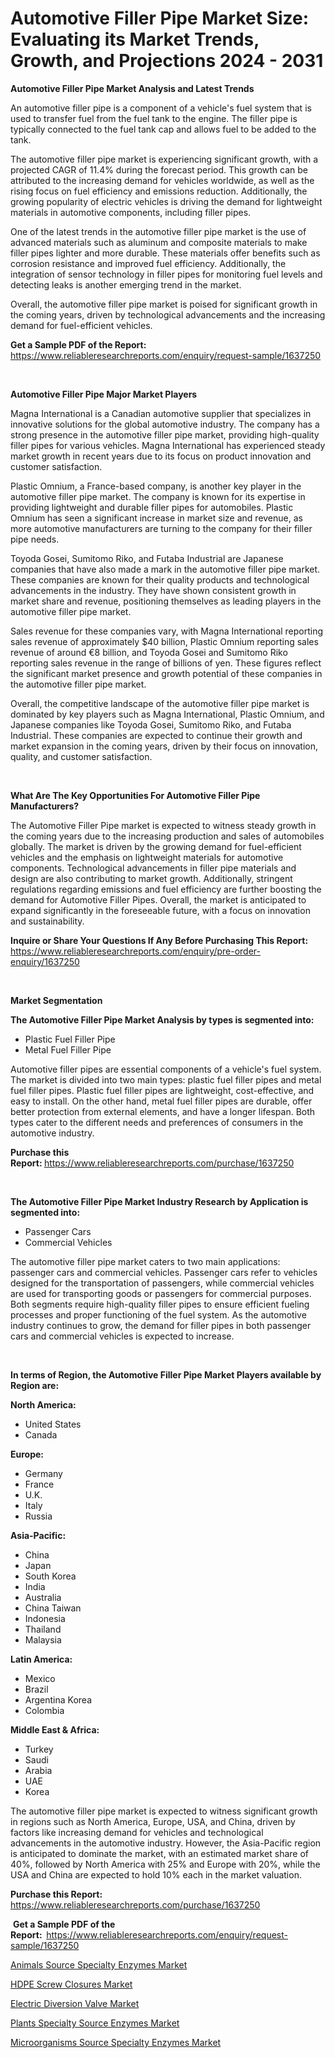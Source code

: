 <p><h1>Automotive Filler Pipe Market Size: Evaluating its Market Trends, Growth, and Projections 2024 - 2031</h1></p><p><strong>Automotive Filler Pipe Market Analysis and Latest Trends</strong></p>
<p><p>An automotive filler pipe is a component of a vehicle's fuel system that is used to transfer fuel from the fuel tank to the engine. The filler pipe is typically connected to the fuel tank cap and allows fuel to be added to the tank.</p><p>The automotive filler pipe market is experiencing significant growth, with a projected CAGR of 11.4% during the forecast period. This growth can be attributed to the increasing demand for vehicles worldwide, as well as the rising focus on fuel efficiency and emissions reduction. Additionally, the growing popularity of electric vehicles is driving the demand for lightweight materials in automotive components, including filler pipes.</p><p>One of the latest trends in the automotive filler pipe market is the use of advanced materials such as aluminum and composite materials to make filler pipes lighter and more durable. These materials offer benefits such as corrosion resistance and improved fuel efficiency. Additionally, the integration of sensor technology in filler pipes for monitoring fuel levels and detecting leaks is another emerging trend in the market.</p><p>Overall, the automotive filler pipe market is poised for significant growth in the coming years, driven by technological advancements and the increasing demand for fuel-efficient vehicles.</p></p>
<p><strong>Get a Sample PDF of the Report:&nbsp;</strong> <a href="https://www.reliableresearchreports.com/enquiry/request-sample/1637250">https://www.reliableresearchreports.com/enquiry/request-sample/1637250</a></p>
<p>&nbsp;</p>
<p><strong>Automotive Filler Pipe Major Market Players</strong></p>
<p><p>Magna International is a Canadian automotive supplier that specializes in innovative solutions for the global automotive industry. The company has a strong presence in the automotive filler pipe market, providing high-quality filler pipes for various vehicles. Magna International has experienced steady market growth in recent years due to its focus on product innovation and customer satisfaction.</p><p>Plastic Omnium, a France-based company, is another key player in the automotive filler pipe market. The company is known for its expertise in providing lightweight and durable filler pipes for automobiles. Plastic Omnium has seen a significant increase in market size and revenue, as more automotive manufacturers are turning to the company for their filler pipe needs.</p><p>Toyoda Gosei, Sumitomo Riko, and Futaba Industrial are Japanese companies that have also made a mark in the automotive filler pipe market. These companies are known for their quality products and technological advancements in the industry. They have shown consistent growth in market share and revenue, positioning themselves as leading players in the automotive filler pipe market.</p><p>Sales revenue for these companies vary, with Magna International reporting sales revenue of approximately $40 billion, Plastic Omnium reporting sales revenue of around €8 billion, and Toyoda Gosei and Sumitomo Riko reporting sales revenue in the range of billions of yen. These figures reflect the significant market presence and growth potential of these companies in the automotive filler pipe market.</p><p>Overall, the competitive landscape of the automotive filler pipe market is dominated by key players such as Magna International, Plastic Omnium, and Japanese companies like Toyoda Gosei, Sumitomo Riko, and Futaba Industrial. These companies are expected to continue their growth and market expansion in the coming years, driven by their focus on innovation, quality, and customer satisfaction.</p></p>
<p>&nbsp;</p>
<p><strong>What Are The Key Opportunities For Automotive Filler Pipe Manufacturers?</strong></p>
<p><p>The Automotive Filler Pipe market is expected to witness steady growth in the coming years due to the increasing production and sales of automobiles globally. The market is driven by the growing demand for fuel-efficient vehicles and the emphasis on lightweight materials for automotive components. Technological advancements in filler pipe materials and design are also contributing to market growth. Additionally, stringent regulations regarding emissions and fuel efficiency are further boosting the demand for Automotive Filler Pipes. Overall, the market is anticipated to expand significantly in the foreseeable future, with a focus on innovation and sustainability.</p></p>
<p><strong>Inquire or Share Your Questions If Any Before Purchasing This Report:</strong> <a href="https://www.reliableresearchreports.com/enquiry/pre-order-enquiry/1637250">https://www.reliableresearchreports.com/enquiry/pre-order-enquiry/1637250</a></p>
<p>&nbsp;</p>
<p><strong>Market Segmentation</strong></p>
<p><strong>The Automotive Filler Pipe Market Analysis by types is segmented into:</strong></p>
<p><ul><li>Plastic Fuel Filler Pipe</li><li>Metal Fuel Filler Pipe</li></ul></p>
<p><p>Automotive filler pipes are essential components of a vehicle's fuel system. The market is divided into two main types: plastic fuel filler pipes and metal fuel filler pipes. Plastic fuel filler pipes are lightweight, cost-effective, and easy to install. On the other hand, metal fuel filler pipes are durable, offer better protection from external elements, and have a longer lifespan. Both types cater to the different needs and preferences of consumers in the automotive industry.</p></p>
<p><strong>Purchase this Report:&nbsp;</strong><a href="https://www.reliableresearchreports.com/purchase/1637250">https://www.reliableresearchreports.com/purchase/1637250</a></p>
<p>&nbsp;</p>
<p><strong>The Automotive Filler Pipe Market Industry Research by Application is segmented into:</strong></p>
<p><ul><li>Passenger Cars</li><li>Commercial Vehicles</li></ul></p>
<p><p>The automotive filler pipe market caters to two main applications: passenger cars and commercial vehicles. Passenger cars refer to vehicles designed for the transportation of passengers, while commercial vehicles are used for transporting goods or passengers for commercial purposes. Both segments require high-quality filler pipes to ensure efficient fueling processes and proper functioning of the fuel system. As the automotive industry continues to grow, the demand for filler pipes in both passenger cars and commercial vehicles is expected to increase.</p></p>
<p>&nbsp;</p>
<p><strong>In terms of Region, the Automotive Filler Pipe Market Players available by Region are:</strong></p>
<p>
    <p> <strong> North America: </strong>
        <ul>
            <li>United States</li>
            <li>Canada</li>
        </ul>
        </p> 
    <p> <strong> Europe: </strong>
        <ul>
            <li>Germany</li>
            <li>France</li>
            <li>U.K.</li>
            <li>Italy</li>
            <li>Russia</li>
        </ul>
        </p> 
    <p> <strong> Asia-Pacific: </strong>
        <ul>
            <li>China</li>
            <li>Japan</li>
            <li>South Korea</li>
            <li>India</li>
            <li>Australia</li>
            <li>China Taiwan</li>
            <li>Indonesia</li>
            <li>Thailand</li>
            <li>Malaysia</li>
        </ul>
        </p> 
    <p> <strong> Latin America: </strong>
        <ul>
            <li>Mexico</li>
            <li>Brazil</li>
            <li>Argentina Korea</li>
            <li>Colombia</li>
        </ul>
        </p> 
    <p> <strong> Middle East & Africa: </strong>
        <ul>
            <li>Turkey</li>
            <li>Saudi</li>
            <li>Arabia</li>
            <li>UAE</li>
            <li>Korea</li>
        </ul>
    </p>
    </p>
<p><p>The automotive filler pipe market is expected to witness significant growth in regions such as North America, Europe, USA, and China, driven by factors like increasing demand for vehicles and technological advancements in the automotive industry. However, the Asia-Pacific region is anticipated to dominate the market, with an estimated market share of 40%, followed by North America with 25% and Europe with 20%, while the USA and China are expected to hold 10% each in the market valuation.</p></p>
<p><strong>Purchase this Report: </strong><a href="https://www.reliableresearchreports.com/purchase/1637250">https://www.reliableresearchreports.com/purchase/1637250</a></p>
<p>&nbsp;<strong>Get a Sample PDF of the Report:&nbsp;&nbsp;</strong><a href="https://www.reliableresearchreports.com/enquiry/request-sample/1637250">https://www.reliableresearchreports.com/enquiry/request-sample/1637250</a></p>
<p><strong></strong></p>
<p><p><a href="https://github.com/sonuprakash1/Market-Research-Report-List-1/blob/main/animals-source-specialty-enzymes-market.md">Animals Source Specialty Enzymes Market</a></p><p><a href="https://github.com/WillieWoodard/Market-Research-Report-List-3/blob/main/hdpe-screw-closures-market.md">HDPE Screw Closures Market</a></p><p><a href="https://github.com/Whitneyboyettebo9kiw7yr13/Market-Research-Report-List-1/blob/main/electric-diversion-valve-market.md">Electric Diversion Valve Market</a></p><p><a href="https://github.com/laholand/Market-Research-Report-List-1/blob/main/plants-specialty-source-enzymes-market.md">Plants Specialty Source Enzymes Market</a></p><p><a href="https://github.com/jhcraigie/Market-Research-Report-List-1/blob/main/microorganisms-source-specialty-enzymes-market.md">Microorganisms Source Specialty Enzymes Market</a></p></p>